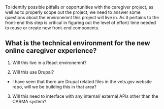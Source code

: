 To identify possible pitfalls or opportunities with the caregiver project, as well as to properly scope out the project, we
need to answer some questions about the environemnt this project will live in. As it pertains to the front-end this step
is critical in figuring out the level of effort/ time needed to reuse or create new front-end components.


## What is the technical environment for the new online caregiver experience?

1. Will this live in a React environemnt?

2. Will this use Drupal?

- I have seen that there are Drupal related files in the vets.gov website repo, will we be building this in that area?

3. Will this need to interface with any internal/ external APIs other than the CARMA system?
